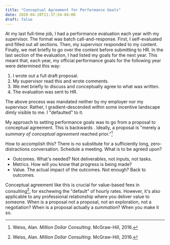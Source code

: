 ```yaml
---
title: "Conceptual Agreement for Performance Goals"
date: 2020-04-20T11:37:54-04:00
draft: false
---
```


At my last full-time job, I had a performance evaluation each year with my supervisor.
The format was batch call-and-response.
First, I self-evaluated and filled out all sections. Then, my supervisor responded to my content. Finally, we met
briefly to go over the content before submitting to HR. In the last section of the evaluation,
I had listed my goals for the next year. This meant that, each year, my official performance goals for the following
 year were determined this way:
 
 1. I wrote out a full draft proposal.
 2. My supervisor read this and wrote comments.
 3. We met briefly to discuss and conceptually agree to what was written.
 4. The evaluation was sent to HR.
 
The above process was mandated neither by my employer nor my supervisor. Rather, I
gradient-descended within some incentive landscape dimly visible to me. I "defaulted" to it.

My approach to setting performance goals was to go from a proposal to conceptual agreement. This is backwards
. Ideally, a proposal is "merely a *summary of conceptual agreement* reached prior."[^1]

How to accomplish this? There is no substitute for a sufficiently long, zero-distractions conversation. Schedule a
 meeting. What is to be agreed upon?
 
 * Outcomes. What's needed? Not deliverables, not inputs, not tasks.
 * Metrics. How will you know that progress is being made?
 * Value. The actual impact of the outcomes. Not enough? Back to outcomes.
 
Conceptual agreement like this is crucial for value-based fees in consulting[^1], for eschewing the "default" of
hourly rates.
However, it's also applicable to any professional relationship where you deliver value to someone. When is a
 proposal
 not a proposal, not an exploration, not a negotiation? When is a proposal actually a *summation*?
 When you make it so.
 
[^1]: Weiss, Alan. *Million Dollar Consulting*. McGraw-Hill, 2016.